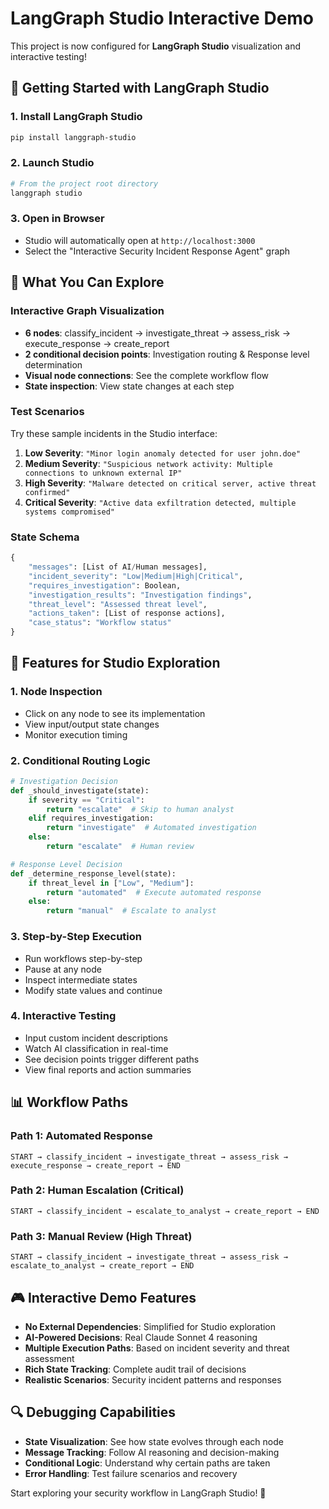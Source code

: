 # LangGraph Studio Interactive Demo

This project is now configured for **LangGraph Studio** visualization and interactive testing!

## 🚀 Getting Started with LangGraph Studio

### 1. Install LangGraph Studio
```bash
pip install langgraph-studio
```

### 2. Launch Studio
```bash
# From the project root directory
langgraph studio
```

### 3. Open in Browser
- Studio will automatically open at `http://localhost:3000`
- Select the "Interactive Security Incident Response Agent" graph

## 🎯 What You Can Explore

### Interactive Graph Visualization
- **6 nodes**: classify_incident → investigate_threat → assess_risk → execute_response → create_report
- **2 conditional decision points**: Investigation routing & Response level determination
- **Visual node connections**: See the complete workflow flow
- **State inspection**: View state changes at each step

### Test Scenarios
Try these sample incidents in the Studio interface:

1. **Low Severity**: `"Minor login anomaly detected for user john.doe"`
2. **Medium Severity**: `"Suspicious network activity: Multiple connections to unknown external IP"`  
3. **High Severity**: `"Malware detected on critical server, active threat confirmed"`
4. **Critical Severity**: `"Active data exfiltration detected, multiple systems compromised"`

### State Schema
```python
{
    "messages": [List of AI/Human messages],
    "incident_severity": "Low|Medium|High|Critical", 
    "requires_investigation": Boolean,
    "investigation_results": "Investigation findings",
    "threat_level": "Assessed threat level",
    "actions_taken": [List of response actions],
    "case_status": "Workflow status"
}
```

## 🔧 Features for Studio Exploration

### 1. **Node Inspection**
- Click on any node to see its implementation
- View input/output state changes
- Monitor execution timing

### 2. **Conditional Routing Logic**
```python
# Investigation Decision
def _should_investigate(state):
    if severity == "Critical":
        return "escalate"  # Skip to human analyst
    elif requires_investigation:
        return "investigate"  # Automated investigation
    else:
        return "escalate"  # Human review

# Response Level Decision  
def _determine_response_level(state):
    if threat_level in ["Low", "Medium"]:
        return "automated"  # Execute automated response
    else:
        return "manual"  # Escalate to analyst
```

### 3. **Step-by-Step Execution**
- Run workflows step-by-step
- Pause at any node
- Inspect intermediate states
- Modify state values and continue

### 4. **Interactive Testing**
- Input custom incident descriptions
- Watch AI classification in real-time
- See decision points trigger different paths
- View final reports and action summaries

## 📊 Workflow Paths

### Path 1: Automated Response
`START → classify_incident → investigate_threat → assess_risk → execute_response → create_report → END`

### Path 2: Human Escalation (Critical)
`START → classify_incident → escalate_to_analyst → create_report → END`

### Path 3: Manual Review (High Threat)
`START → classify_incident → investigate_threat → assess_risk → escalate_to_analyst → create_report → END`

## 🎮 Interactive Demo Features

- **No External Dependencies**: Simplified for Studio exploration
- **AI-Powered Decisions**: Real Claude Sonnet 4 reasoning
- **Multiple Execution Paths**: Based on incident severity and threat assessment
- **Rich State Tracking**: Complete audit trail of decisions
- **Realistic Scenarios**: Security incident patterns and responses

## 🔍 Debugging Capabilities

- **State Visualization**: See how state evolves through each node
- **Message Tracking**: Follow AI reasoning and decision-making
- **Conditional Logic**: Understand why certain paths are taken
- **Error Handling**: Test failure scenarios and recovery

Start exploring your security workflow in LangGraph Studio! 🚀